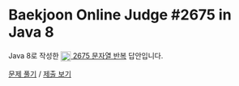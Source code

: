 # Baekjoon Online Judge #2675 in Java 8
Java 8로 작성한 [<img src="https://static.solved.ac/tier_small/4.svg" height="20" align="center">
2675 문자열 반복](https://www.acmicpc.net/problem/2675) 답안입니다.

[문제 풀기](https://www.acmicpc.net/problem/2675) /
[제출 보기](https://www.acmicpc.net/source/86436617)
